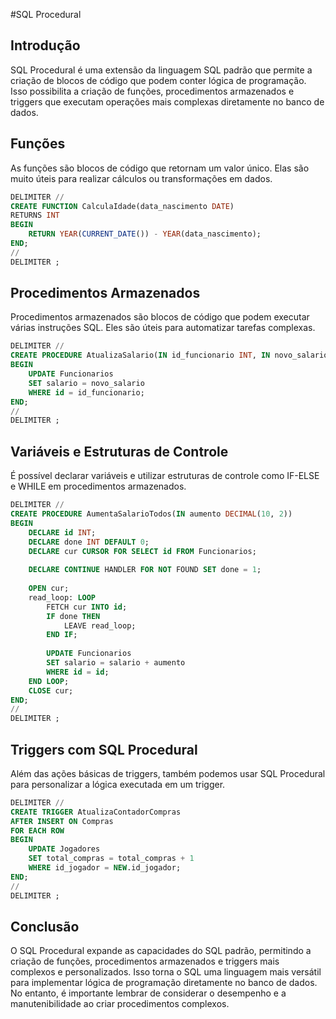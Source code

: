 #SQL Procedural

## Introdução

SQL Procedural é uma extensão da linguagem SQL padrão que permite a criação de blocos de código que podem conter lógica de programação. Isso possibilita a criação de funções, procedimentos armazenados e triggers que executam operações mais complexas diretamente no banco de dados.

## Funções

As funções são blocos de código que retornam um valor único. Elas são muito úteis para realizar cálculos ou transformações em dados.

```sql
DELIMITER //
CREATE FUNCTION CalculaIdade(data_nascimento DATE)
RETURNS INT
BEGIN
    RETURN YEAR(CURRENT_DATE()) - YEAR(data_nascimento);
END;
//
DELIMITER ;
```

## Procedimentos Armazenados

Procedimentos armazenados são blocos de código que podem executar várias instruções SQL. Eles são úteis para automatizar tarefas complexas.

```sql
DELIMITER //
CREATE PROCEDURE AtualizaSalario(IN id_funcionario INT, IN novo_salario DECIMAL(10, 2))
BEGIN
    UPDATE Funcionarios
    SET salario = novo_salario
    WHERE id = id_funcionario;
END;
//
DELIMITER ;
```

## Variáveis e Estruturas de Controle

É possível declarar variáveis e utilizar estruturas de controle como IF-ELSE e WHILE em procedimentos armazenados.

```sql
DELIMITER //
CREATE PROCEDURE AumentaSalarioTodos(IN aumento DECIMAL(10, 2))
BEGIN
    DECLARE id INT;
    DECLARE done INT DEFAULT 0;
    DECLARE cur CURSOR FOR SELECT id FROM Funcionarios;
    
    DECLARE CONTINUE HANDLER FOR NOT FOUND SET done = 1;
    
    OPEN cur;
    read_loop: LOOP
        FETCH cur INTO id;
        IF done THEN
            LEAVE read_loop;
        END IF;
        
        UPDATE Funcionarios
        SET salario = salario + aumento
        WHERE id = id;
    END LOOP;
    CLOSE cur;
END;
//
DELIMITER ;
```

## Triggers com SQL Procedural

Além das ações básicas de triggers, também podemos usar SQL Procedural para personalizar a lógica executada em um trigger.

```sql
DELIMITER //
CREATE TRIGGER AtualizaContadorCompras
AFTER INSERT ON Compras
FOR EACH ROW
BEGIN
    UPDATE Jogadores
    SET total_compras = total_compras + 1
    WHERE id_jogador = NEW.id_jogador;
END;
//
DELIMITER ;
```

## Conclusão

O SQL Procedural expande as capacidades do SQL padrão, permitindo a criação de funções, procedimentos armazenados e triggers mais complexos e personalizados. Isso torna o SQL uma linguagem mais versátil para implementar lógica de programação diretamente no banco de dados. No entanto, é importante lembrar de considerar o desempenho e a manutenibilidade ao criar procedimentos complexos.
